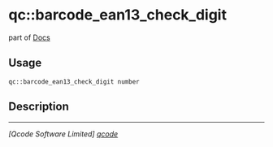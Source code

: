 qc::barcode_ean13_check_digit
=============================

part of [Docs](../index.md)

Usage
-----
`qc::barcode_ean13_check_digit number`

Description
-----------


----------------------------------
*[Qcode Software Limited] [qcode]*

[qcode]: http://www.qcode.co.uk "Qcode Software"